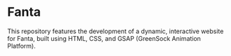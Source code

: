 # Fanta
This repository features the development of a dynamic, interactive website for Fanta, built using HTML, CSS, and GSAP (GreenSock Animation Platform).
